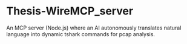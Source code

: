# Thesis-WireMCP_server
An MCP server (Node.js) where an AI autonomously translates natural language into dynamic tshark commands for pcap analysis.
